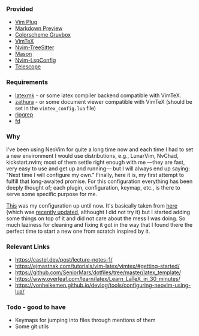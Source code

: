 ### Provided
- [Vim Plug](https://github.com/junegunn/vim-plug)
- [Markdown Preview](https://github.com/iamcco/markdown-preview.nvim)
- [Colorscheme Gruvbox](https://github.com/ellisonleao/gruvbox.nvim)
- [VimTeX](https://github.com/lervag/vimtex)
- [Nvim-TreeSitter](https://github.com/nvim-treesitter/nvim-treesitter)
- [Mason](https://github.com/williamboman/mason-lspconfig.nvim)
- [Nvim-LspConfig](https://github.com/neovim/nvim-lspconfig)
- [Telescope](https://github.com/nvim-telescope/telescope.nvim)

### Requirements
- [latexmk](https://www.cantab.net/users/johncollins/latexmk/index.html) - or some latex compiler backend compatible with VimTeX.
- [zathura](https://pwmt.org/projects/zathura/) - or some document viewer compatible with VimTeX (should be set in the `vimtex_config.lua` file)
- [ripgrep](https://github.com/BurntSushi/ripgrep)
- [fd](https://github.com/sharkdp/fd)

### Why
I've been using NeoVim for quite a long time now and each time I had to set a new environment I would use distributions, e.g., LunarVim, NvChad, kickstart.nvim; most of them settle right enough with me —they are fast, very easy to use and get up and running— but I will always end up saying: "Next time I will configure my own."
Finally, here it is, my first attempt to fulfill that long-awaited promise.
For this configuration everything has been deeply thought of; each plugin, configuration, keymap, etc., is there to serve some specific purpose for me.

[This](https://github.com/CrgioYalux/neovim_config) was my configuration up until now. It's basically taken from [here](https://www.youtube.com/watch?v=stqUbv-5u2s) (which was [recently updated](https://www.youtube.com/watch?v=m8C0Cq9Uv9o), althought I did not try it) but I started adding some things on top of it and did not care about the mess I was doing. So much laziness for cleaning and fixing it got in the way that I found there the perfect time to start a new one from scratch inspired by it.

### Relevant Links
- https://castel.dev/post/lecture-notes-1/
- https://ejmastnak.com/tutorials/vim-latex/vimtex/#getting-started/
- https://github.com/SeniorMars/dotfiles/tree/master/latex_template/
- https://www.overleaf.com/learn/latex/Learn_LaTeX_in_30_minutes/
- https://vonheikemen.github.io/devlog/tools/configuring-neovim-using-lua/

### Todo - good to have
- Keymaps for jumping into files through mentions of them
- Some git utils
